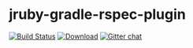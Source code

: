 jruby-gradle-rspec-plugin
=======================

[![Build Status](https://buildhive.cloudbees.com/job/jruby-gradle/job/jruby-gradle-jar-plugin/badge/icon)](https://buildhive.cloudbees.com/job/jruby-gradle/job/jruby-gradle-jar-plugin/) [![Download](https://api.bintray.com/packages/jruby-gradle/plugins/jruby-gradle-jar-plugin/images/download.png)](https://bintray.com/jruby-gradle/plugins/jruby-gradle-jar-plugin) [![Gitter chat](https://badges.gitter.im/jruby-gradle/jruby-gradle-plugin.png)](https://gitter.im/jruby-gradle/jruby-gradle-plugin)
